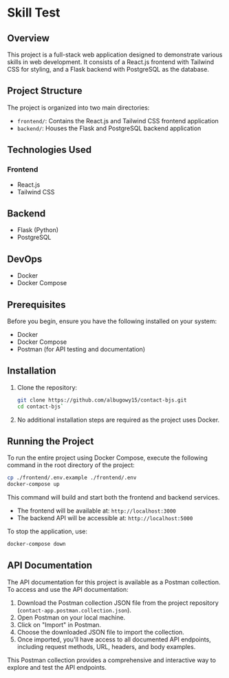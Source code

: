 # Skill Test

## Overview

This project is a full-stack web application designed to demonstrate various skills in web development. It consists of a React.js frontend with Tailwind CSS for styling, and a Flask backend with PostgreSQL as the database.

## Project Structure

The project is organized into two main directories:

- `frontend/`: Contains the React.js and Tailwind CSS frontend application
- `backend/`: Houses the Flask and PostgreSQL backend application

## Technologies Used

### Frontend

- React.js
- Tailwind CSS

## Backend

- Flask (Python)
- PostgreSQL

## DevOps

- Docker
- Docker Compose

## Prerequisites

Before you begin, ensure you have the following installed on your system:

- Docker
- Docker Compose
- Postman (for API testing and documentation)

## Installation

1. Clone the repository:
   ```sh
   git clone https://github.com/albugowy15/contact-bjs.git
   cd contact-bjs`
   ```
2. No additional installation steps are required as the project uses Docker.

## Running the Project

To run the entire project using Docker Compose, execute the following command in the root directory of the project:

```sh
cp ./frontend/.env.example ./frontend/.env
docker-compose up
```

This command will build and start both the frontend and backend services.

- The frontend will be available at: `http://localhost:3000`
- The backend API will be accessible at: `http://localhost:5000`

To stop the application, use:

```sh
docker-compose down
```

## API Documentation

The API documentation for this project is available as a Postman collection. To access and use the API documentation:

1. Download the Postman collection JSON file from the project repository (`contact-app.postman.collection.json`).
2. Open Postman on your local machine.
3. Click on "Import" in Postman.
4. Choose the downloaded JSON file to import the collection.
5. Once imported, you'll have access to all documented API endpoints, including request methods, URL, headers, and body examples.

This Postman collection provides a comprehensive and interactive way to explore and test the API endpoints.
